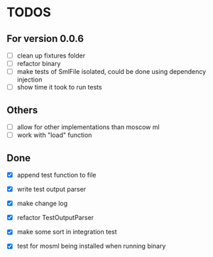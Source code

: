# TODOS

## For version 0.0.6

- [ ] clean up fixtures folder
- [ ] refactor binary
- [ ] make tests of SmlFile isolated, could be done using dependency injection
- [ ] show time it took to run tests

## Others

- [ ] allow for other implementations than moscow ml
- [ ] work with "load" function

## Done

- [x] append test function to file
- [x] write test output parser
- [x] make change log
- [x] refactor TestOutputParser
- [x] make some sort in integration test
- [x] test for mosml being installed when running binary

